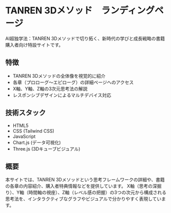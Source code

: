 # TANREN 3Dメソッド　ランディングページ

AI超独学法：TANREN 3Dメソッドで切り拓く、新時代の学びと成長戦略の書籍購入者向け特設サイトです。

## 特徴

- TANREN 3Dメソッドの全体像を視覚的に紹介
- 各章（プロローグ～エピローグ）の詳細ページへのアクセス
- X軸、Y軸、Z軸の3次元思考法の解説
- レスポンシブデザインによるマルチデバイス対応

## 技術スタック

- HTML5
- CSS (Tailwind CSS)
- JavaScript
- Chart.js (データ可視化)
- Three.js (3Dキューブビジュアル)

## 概要

本サイトでは、TANREN 3Dメソッドという思考フレームワークの詳細や、書籍の各章の内容紹介、購入者特典情報などを提供しています。
X軸（思考の深掘り）、Y軸（時間軸の視座）、Z軸（レベル感の把握）の3つの次元から構成される思考法を、インタラクティブなグラフやビジュアルで分かりやすく表現しています。